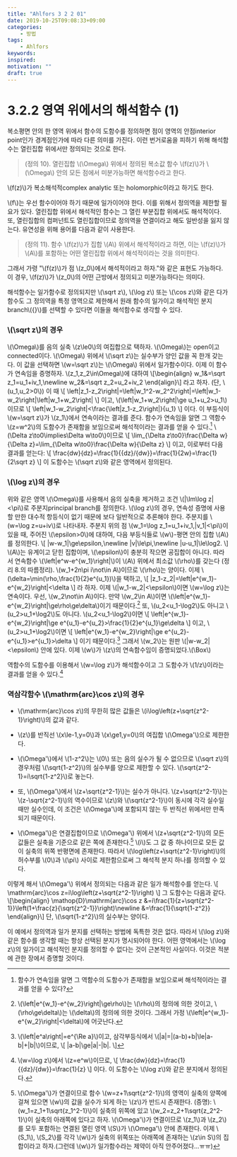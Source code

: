 ```yaml
---
title: "Ahlfors 3 2 2 01"
date: 2019-10-25T09:08:33+09:00
categories:
    - 방법
tags:
    - Ahlfors
keywords:
inspired:
motivation: ""
draft: true
---
```



# 3.2.2 영역 위에서의 해석함수 (1)

복소평면 안의 한 영역 위에서 함수의 도함수를 정의하면 점이 영역의 안점interior point인가 경계점인가에 따라 다른 의미를 가진다.
이런 번거로움을 피하기 위해 해석함수는 열린집합 위에서만 정의되는 것으로 한다.

>(정의 10).
열린집합 \\(\Omega\\) 위에서 정의된 복소값 함수 \\(f(z)\\)가 \\(\Omega\\) 안의 모든 점에서 미분가능하면 해석함수라고 한다.

\\(f(z)\\)가 복소해석적complex analytic 또는 holomorphic이라고 하기도 한다.

\\(f\\)는 우선 함수이어야 하기 때문에 일가이어야 한다.
이를 위해서 정의역을 제한할 필요가 있다.
열린집합 위에서 해석적인 함수는 그 열린 부분집합 위에서도 해석적이다.
또, 열린집합의 컴퍼넌트도 열린집합이므로 정의역을 연결이라고 해도 일반성을 잃지 않는다.
유연성을 위해 용어를 다음과 같이 사용한다.

>(정의 11).
함수 \\(f(z)\\)가 집합 \\(A\\) 위에서 해석적이라고 하면, 이는 \\(f(z)\\)가 \\(A\\)를 포함하는 어떤 열린집합 위에서 해석적이라는 것을 의미한다.

그래서 가령 "\\(f(z)\\)가 점 \\(z_0\\)에서 해석적이라고 하자."와 같은 표현도 가능하다. 이 경우, \\(f(z)\\)가 \\(z_0\\)의 어떤 근방에서 정의되고 미분가능하다는 의미다.

해석함수는 일가함수로 정의되지만 \\(\sqrt z\\), \\(\log z\\) 또는 \\(\cos z\\)와 같은 다가함수도 그 정의역을 특정 영역으로 제한해서 원래 함수의 일가이고 해석적인 분지branch\\({}\\)를 선택할 수 있다면 이들을 해석함수로 생각할 수 있다.

### \\(\sqrt z\\)의 경우

\\(\Omega\\)를 음의 실축 \\(z\le0\\)의 여집합으로 택하자.
\\(\Omega\\)는 open이고 connected이다.
\\(\Omega\\) 위에서 \\(\sqrt z\\)는 실수부가 양인 값을 꼭 한개 갖는다. 이 값을 선택하면 \\(w=\sqrt z\\)는 \\(\Omega\\) 위에서 일가함수이다.
이제 이 함수가 연속임을 증명하자.
\\(z_1,z_2\in\Omega\\)에 대하여
\\[\begin{align}
w_1&=\sqrt z_1=u_1+iv_1,\newline
w_2&=\sqrt z_2=u_2+iv_2
\end{align}\\]
라고 하자. (단, \\(u_1,u_2>0\\))
이 때
\\[
\left|z_1-z_2\right|=\left|w_1^2-w_2^2\right|=\left|w_1-w_2\right|\left|w_1+w_2\right|
\\]
이고,
\\(\left|w_1+w_2\right|\ge u_1+u_2>u_1\\)
이므로
\\[
\left|w_1-w_2\right|<\frac{\left|z_1-z_2\right|}{u_1}
\\]
이다.
이 부등식이 \\(w=\sqrt z\\)가 \\(z_1\\)에서 연속이라는 결과를 준다.
함수가 연속임을 알면 그 역함수 \\(z=w^2\\)의 도함수가 존재함을 보임으로써 해석적이라는 결과를 얻을 수 있다.[^contgiven]
\\(\Delta z\to0\implies\Delta w\to0\\)이므로
\\[
\lim_{\Delta z\to0}\frac{\Delta w}{\Delta z}=\lim_{\Delta w\to0}\frac{\Delta w}{\Delta z}
\\]
이고, 이로부터 다음 결과를 얻는다:
\\[
\frac{dw}{dz}=\frac{1}{{dz}/{dw}}=\frac{1}{2w}=\frac{1}{2\sqrt z}
\\]
이 도함수는 \\(\sqrt z\\)와 같은 영역에서 정의된다.

[^contgiven]: 함수가 연속임을 알면 그 역함수의 도함수가 존재함을 보임으로써 해석적이라는 결과를 얻을 수 있다?

### \\(\log z\\)의 경우

위와 같은 영역 \\(\Omega\\)를 사용해서 음의 실축을 제거하고 조건 \\(|\Im\log z|<\pi\\)로 주분지principal branch를 정의한다.
\\(\log z\\)의 경우, 연속성 증명에 사용할 만한 대수적 항등식이 없기 때문에 보다 일반적으로 추론해야 한다.
주분지를 \\(w=\log z=u+iv\\)로 나타내자.
주분지 위의 점 \\(w_1=\log z_1=u_1+iv_1,|v_1|<\pi\\)이 있을 때, 주어진 \\(\epsilon>0\\)에 대하여, 다음 부등식들로 \\(w\\)-평면 안의 집합 \\(A\\)를 정의한다.
\\[
|w-w_1|\ge\epsilon,\newline
|v|\le\pi,\newline
|u-u_1|\le\log2.
\\]
\\(A\\)는 유계이고 닫힌 집합이며, \\(\epsilon\\)이 충분히 작으면 공집합이 아니다.
따라서 연속함수 \\(\left|e^w-e^{w_1}\right|\\)이 \\(A\\) 위에서 최소값 \\(\rho\\)를 갖는다 (정리 8.의 따름정리).
\\(w_1+2n\pi i\not\in A\\)이므로 \\(\rho\\)는 양이다.
이제 \\(\delta=\min(\rho,\frac{1}{2}e^{u_1})\\)을 택하고,
\\[
|z_1-z_2|=\left|e^{w_1}-e^{w_2}\right|<\delta
\\]
라 하자.
이제 \\(|w_1-w_2|<\epsilon\\)이면 \\(w=\log z\\)는 연속이다.
우선, \\(w_2\not\in A\\)이다.
만약 \\(w_2\in A\\)이면 \\(\left|e^{w_1}-e^{w_2}\right|\ge\rho\ge\delta\\)이기 때문이다.[^ifz2inA]
또,
\\(u_2<u_1-\log2\\)도 아니고 \\(u_2>u_1+\log2\\)도 아니다.
\\(u_2<u_1-\log2\\)이면
\\[
\left|e^{w_1}-e^{w_2}\right|\ge e^{u_1}-e^{u_2}>\frac{1}{2}e^{u_1}\ge\delta
\\]
이고,
\\(u_2>u_1+\log2\\)이면
\\[
\left|e^{w_1}-e^{w_2}\right|\ge e^{u_2}-e^{u_1}>e^{u_1}>\delta
\\]
이기 때문이다.[^ifu2gt]
그래서 \\(w_2\\)는 원판 \\(|w-w_2|<\epsilon\\) 안에 있다.
이제 \\(w\\)가 \\(z\\)의 연속함수임이 증명되었다.\\(\Box\\)

역함수의 도함수를 이용해서 \\(w=\log z\\)가 해석함수이고 그 도함수가 \\(1/z\\)이라는 결과를 얻을 수 있다.[^logderiv]

[^ifz2inA]: \\(\left|e^{w_1}-e^{w_2}\right|\ge\rho\\)는 \\(\rho\\)의 정의에 의한 것이고, \\(\rho\ge\delta\\)는 \\(\delta\\)의 정의에 의한 것이다. 그래서 가정 \\(\left|e^{w_1}-e^{w_2}\right|<\delta\\)에 어긋난다.

[^ifu2gt]: \\(\left|e^a\right|=e^{\Re a}\\)이고, 삼각부등식에서 \\(|a|=|(a-b)+b|\le|a-b|+|b|\\)이므로,
\\[
|a-b|\ge|a|-|b|.
\\]

[^logderiv]: \\(w=\log z\\)에서 \\(z=e^w\\)이므로, \\[
\frac{dw}{dz}=\frac{1}{{dz}/{dw}}=\frac{1}{z}
\\]
이다. 이 도함수는 \\(\log z\\)와 같은 분지에서 정의된다.

### 역삼각함수 \\(\mathrm{arc}\cos z\\)의 경우

- \\(\mathrm{arc}\cos z\\)의 무한히 많은 값들은 \\(i\log\left(z+\sqrt{z^2-1}\right)\\)의 값과 같다.

- \\(z\\)를 반직선 \\(x\le-1,y=0\\)과 \\(x\ge1,y=0\\)의 여집합 \\(\Omega'\\)으로 제한한다.

- \\(\Omega'\\)에서 \\(1-z^2\\)는 \\(0\\) 또는 음의 실수가 될 수 없으므로 \\(\sqrt z\\)의 경우처럼 \\(\sqrt{1-z^2}\\)의 실수부를 양으로 제한할 수 있다.
\\(\sqrt{z^2-1}=i\sqrt{1-z^2}\\)로 놓는다.

- 또, \\(\Omega'\\)에서 \\(z+\sqrt{z^2-1}\\)는 실수가 아니다.
\\(z+\sqrt{z^2-1}\\)는 \\(z-\sqrt{z^2-1}\\)의 역수이므로 \\(z\\)와 \\(\sqrt{z^2-1}\\)이 동시에 각각 실수일 때만 실수인데, 이 조건은 \\(\Omega'\\)에 포함되지 않는 두 반직선 위에서만 만족되기 때문이다.

- \\(\Omega'\\)은 연결집합이므로 \\(\Omega'\\) 위에서 \\(z+\sqrt{z^2-1}\\)의 모든 값들은 실축을 기준으로 같은 쪽에 존재한다.[^connside]
\\(i\\)도 그 값 중 하나이므로 모든 값이 실축의 위쪽 반평면에 존재한다.
따라서 \\(\log\left(z+\sqrt{z^2-1}\right)\\)의 허수부를 \\(0\\)과 \\(\pi\\) 사이로 제한함으로써 그 해석적 분지 하나를 정의할 수 있다.

[^connside]: \\(\Omega'\\)가 연결이므로 함수 \\(w=z+1\sqrt{z^2-1}\\)의 영역이 실축의 양쪽에 걸쳐 있으면 \\(w\\)의 값을 실수가 되게 하는 \\(z\\)가 반드시 존재한다.
(증명): \\(w_1=z_1+1\sqrt{z_1^2-1}\\)이 실축의 위쪽에 있고 \\(w_2=z_2+1\sqrt{z_2^2-1}\\)이 실축의 아래쪽에 있다고 하자.
\\(\Omega'\\)가 연결이므로 \\(z_1\\)과 \\(z_2\\)를 모두 포함하는 연결된 열린 영역 \\(S\\)가 \\(\Omega'\\) 안에 존재한다.
이제 \\(S_1\\), \\(S_2\\)를 각각 \\(w\\)가 실축의 위쪽또는 아래쪽에 존재하는 \\(z\in S\\)의 집합이라고 하자.(그런데 \\(w\\)가 일가함수라는 제약이 아직 안주어졌다...ㅠㅠ)

이렇게 해서 \\(\Omega'\\) 위에서 정의되는 다음과 같은 일가 해석함수를 얻는다.
\\[
\mathrm{arc}\cos z=i\log\left(z+\sqrt{z^2-1}\right)
\\]
그 도함수는 다음과 같다.
\\[\begin{align}
\mathop{D}\mathrm{arc}\cos z
&=i\frac{1}{z+\sqrt{z^2-1}}\left(1+\frac{z}{\sqrt{z^2-1}}\right)\newline
&=\frac{1}{\sqrt{1-z^2}}
\end{align}\\]
단, \\(\sqrt{1-z^2}\\)의 실수부는 양이다.

이 예에서 정의역과 일가 분지를 선택하는 방법에 독특한 것은 없다.
따라서 \\(\log z\\)와 같은 함수를 생각할 때는 항상 선택된 분지가 명시되어야 한다.
어떤 영역에서는 \\(\log z\\)의 일가이고 해석적인 분지를 정의할 수 없다는 것이 근본적인 사실이다.
이것은 적분에 관한 장에서 증명할 것이다.
